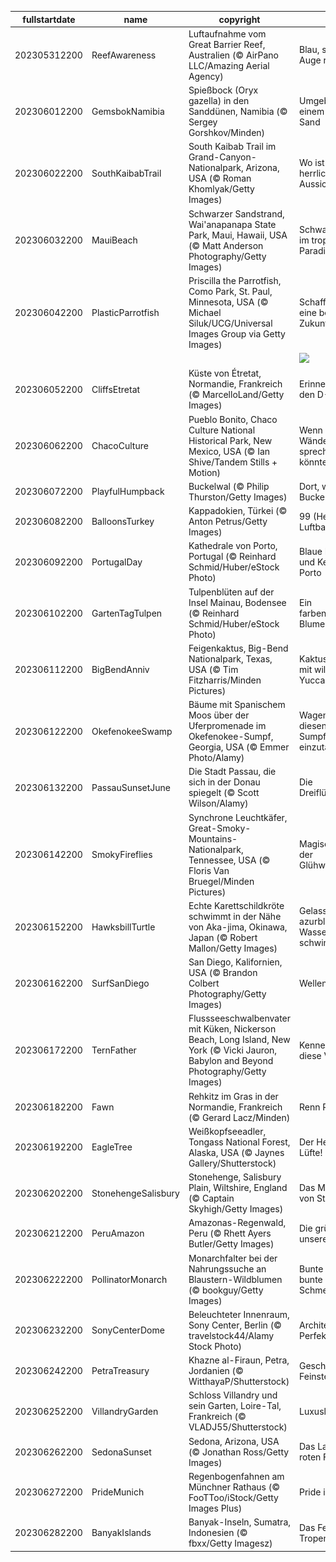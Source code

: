 |fullstartdate|name|copyright|title|image|
|--|--|--|--|--|
202305312200|ReefAwareness|Luftaufnahme vom Great Barrier Reef, Australien (© AirPano LLC/Amazing Aerial Agency)|Blau, soweit das Auge reicht|![](/de-DE/2023/06/202305312200ReefAwareness.jpg)|
202306012200|GemsbokNamibia|Spießbock (Oryx gazella) in den Sanddünen, Namibia (© Sergey Gorshkov/Minden)|Umgeben von einem Meer aus Sand|![](/de-DE/2023/06/202306012200GemsbokNamibia.jpg)|
202306022200|SouthKaibabTrail|South Kaibab Trail im Grand-Canyon-Nationalpark, Arizona, USA (© Roman Khomlyak/Getty Images)|Wo ist diese herrliche Aussicht?|![](/de-DE/2023/06/202306022200SouthKaibabTrail.jpg)|
202306032200|MauiBeach|Schwarzer Sandstrand, Wai'anapanapa State Park, Maui, Hawaii, USA (© Matt Anderson Photography/Getty Images)|Schwarzer Sand im tropischen Paradies|![](/de-DE/2023/06/202306032200MauiBeach.jpg)|
202306042200|PlasticParrotfish|Priscilla the Parrotfish, Como Park, St. Paul, Minnesota, USA (© Michael Siluk/UCG/Universal Images Group via Getty Images)|Schaffen wir eine bessere Zukunft!|![](/de-DE/2023/06/202306042200PlasticParrotfish.jpg)|
||||![](/de-DE/2023/06/.jpg)|
202306052200|CliffsEtretat|Küste von Étretat, Normandie, Frankreich (© MarcelloLand/Getty Images)|Erinnerung an den D-Day|![](/de-DE/2023/06/202306052200CliffsEtretat.jpg)|
202306062200|ChacoCulture|Pueblo Bonito, Chaco Culture National Historical Park, New Mexico, USA (© Ian Shive/Tandem Stills + Motion)|Wenn diese Wände sprechen könnten...|![](/de-DE/2023/06/202306062200ChacoCulture.jpg)|
202306072200|PlayfulHumpback|Buckelwal (© Philip Thurston/Getty Images)|Dort, wo der Buckelwal singt|![](/de-DE/2023/06/202306072200PlayfulHumpback.jpg)|
202306082200|BalloonsTurkey|Kappadokien, Türkei (© Anton Petrus/Getty Images)|99 (Heiß-) Luftballons|![](/de-DE/2023/06/202306082200BalloonsTurkey.jpg)|
202306092200|PortugalDay|Kathedrale von Porto, Portugal (© Reinhard Schmid/Huber/eStock Photo)|Blaue Farbtöne und Keramik aus Porto|![](/de-DE/2023/06/202306092200PortugalDay.jpg)|
202306102200|GartenTagTulpen|Tulpenblüten auf der Insel Mainau, Bodensee (© Reinhard Schmid/Huber/eStock Photo)|Ein farbenprächtiger Blumenteppich|![](/de-DE/2023/06/202306102200GartenTagTulpen.jpg)|
202306112200|BigBendAnniv|Feigenkaktus, Big-Bend Nationalpark, Texas, USA (© Tim Fitzharris/Minden Pictures)|Kaktusparadies mit wilden Yuccas|![](/de-DE/2023/06/202306112200BigBendAnniv.jpg)|
202306122200|OkefenokeeSwamp|Bäume mit Spanischem Moos über der Uferpromenade im Okefenokee-Sumpf, Georgia, USA  (© Emmer Photo/Alamy)|Wagen Sie es, in diesen dichten Sumpf einzutauchen?|![](/de-DE/2023/06/202306122200OkefenokeeSwamp.jpg)|
202306132200|PassauSunsetJune|Die Stadt Passau, die sich in der Donau spiegelt (© Scott Wilson/Alamy)|Die Dreiflüssestadt|![](/de-DE/2023/06/202306132200PassauSunsetJune.jpg)|
202306142200|SmokyFireflies|Synchrone Leuchtkäfer, Great-Smoky-Mountains-Nationalpark, Tennessee, USA (© Floris Van Bruegel/Minden Pictures)|Magische Nacht der Glühwürmchen|![](/de-DE/2023/06/202306142200SmokyFireflies.jpg)|
202306152200|HawksbillTurtle|Echte Karettschildkröte schwimmt in der Nähe von Aka-jima, Okinawa, Japan (© Robert Mallon/Getty Images)|Gelassen im azurblauen Wasser schwimmen|![](/de-DE/2023/06/202306152200HawksbillTurtle.jpg)|
202306162200|SurfSanDiego|San Diego, Kalifornien, USA (© Brandon Colbert Photography/Getty Images)|Wellenreiten|![](/de-DE/2023/06/202306162200SurfSanDiego.jpg)|
202306172200|TernFather|Flussseeschwalbenvater mit Küken, Nickerson Beach, Long Island, New York (© Vicki Jauron, Babylon and Beyond Photography/Getty Images)|Kennen Sie diese Vogelart?|![](/de-DE/2023/06/202306172200TernFather.jpg)|
202306182200|Fawn|Rehkitz im Gras in der Normandie, Frankreich (© Gerard Lacz/Minden)|Renn Reh renn!|![](/de-DE/2023/06/202306182200Fawn.jpg)|
202306192200|EagleTree|Weißkopfseeadler, Tongass National Forest, Alaska, USA (© Jaynes Gallery/Shutterstock)|Der Herr der Lüfte!|![](/de-DE/2023/06/202306192200EagleTree.jpg)|
202306202200|StonehengeSalisbury|Stonehenge, Salisbury Plain, Wiltshire, England (© Captain Skyhigh/Getty Images)|Das Mysterium von Stonehenge|![](/de-DE/2023/06/202306202200StonehengeSalisbury.jpg)|
202306212200|PeruAmazon|Amazonas-Regenwald, Peru (© Rhett Ayers Butler/Getty Images)|Die grüne Lunge unserer Welt|![](/de-DE/2023/06/202306212200PeruAmazon.jpg)|
202306222200|PollinatorMonarch|Monarchfalter bei der Nahrungssuche an Blaustern-Wildblumen (© bookguy/Getty Images)|Bunte Blumen, bunte Schmetterlinge|![](/de-DE/2023/06/202306222200PollinatorMonarch.jpg)|
202306232200|SonyCenterDome|Beleuchteter Innenraum, Sony Center, Berlin (© travelstock44/Alamy Stock Photo)|Architektonische Perfektion|![](/de-DE/2023/06/202306232200SonyCenterDome.jpg)|
202306242200|PetraTreasury|Khazne al-Firaun, Petra, Jordanien (© WitthayaP/Shutterstock)|Geschichte vom Feinsten|![](/de-DE/2023/06/202306242200PetraTreasury.jpg)|
202306252200|VillandryGarden|Schloss Villandry und sein Garten, Loire-Tal, Frankreich (© VLADJ55/Shutterstock)|Luxuslabyrinth|![](/de-DE/2023/06/202306252200VillandryGarden.jpg)|
202306262200|SedonaSunset|Sedona, Arizona, USA (© Jonathan Ross/Getty Images)|Das Land der roten Felsen|![](/de-DE/2023/06/202306262200SedonaSunset.jpg)|
202306272200|PrideMunich|Regenbogenfahnen am Münchner Rathaus (© FooTToo/iStock/Getty Images Plus)|Pride in Minga|![](/de-DE/2023/06/202306272200PrideMunich.jpg)|
202306282200|BanyakIslands|Banyak-Inseln, Sumatra, Indonesien (© fbxx/Getty Imagesz)|Das Fest der Tropen|![](/de-DE/2023/06/202306282200BanyakIslands.jpg)|
